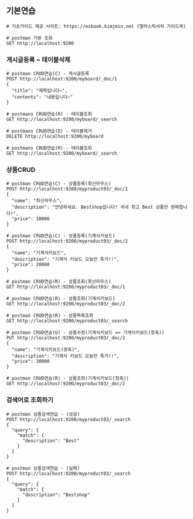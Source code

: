 ## 기본연습

    # 기초가이드 제공 사이트: https://esbook.kimjmin.net (엘라스틱서치 가이드북)

    # postman 기본 조회
    GET http://localhost:9200

### 게시글등록 ~ 테이블삭제

    # postman CRUD연습(C) - 게시글등록
    POST http://localhost:9200/myboard/_doc/1
    {
      "title": "제목입니다~",
      "contents": "내용입니다~"
    }

    # postmans CRUD연습(R) - 테이블조회
    GET http://localhost:9200/myboard/_search

    # postmans CRUD연습(D) - 테이블제거
    DELETE http://localhost:9200/myboard

    # postmans CRUD연습(R) - 테이블조회
    GET http://localhost:9200/myboard/_search

### 상품CRUD

    # postman CRUD연습(C) - 상품등록(최신마우스)
    POST http://localhost:9200/myproduct03/_doc/1
    {
      "name": "최신마우스",
      "description": "안녕하세요. Bestshop입니다! 국내 최고 Best 상품만 판매합니다!",
      "price": 10000
    }

    # postman CRUD연습(C) - 상품등록(기계식키보드)
    POST http://localhost:9200/myproduct03/_doc/2
    {
      "name": "기계식키보드",
      "description": "기계식 키보드 오늘만 특가!!",
      "price": 20000
    }

    # postman CRUD연습(R) - 상품조회(최신마우스)
    GET http://localhost:9200/myproduct03/_doc/1

    # postman CRUD연습(R) - 상품조회(기계식키보드)
    GET http://localhost:9200/myproduct03/_doc/2

    # postman CRUD연습(R) - 상품목록조회
    GET http://localhost:9200/myproduct03/_search

    # postman CRUD연습(U) - 상품수정(기계식키보드 => 기계식키보드(청축))
    PUT http://localhost:9200/myproduct03/_doc/2
    {
      "name": "기계식키보드(청축)",
      "description": "기계식 키보드 오늘만 특가!!",
      "price": 30000
    }

    # postman CRUD연습(R) - 상품조회(기계식키보드(청축))
    GET http://localhost:9200/myproduct03/_doc/2

### 검색어로 조회하기

    # postman 상품검색연습 - (성공)
    POST http://localhost:9200/myproduct03/_search
    {
      "query": {
        "match": {
          "description": "Best"
        }
      }
    }

    # postman 상품검색연습 - (실패)
    POST http://localhost:9200/myproduct03/_search
    {
      "query": {
        "match": {
          "description": "Bestshop"
        }
      }
    }
